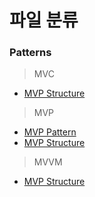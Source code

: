 파일 분류
=========

### Patterns

> MVC
- [MVP Structure](https://github.com/ryusehui/references/blob/main/image/MVC.png)

> MVP
- [MVP Pattern](https://github.com/ryusehui/references/blob/main/image/Model_View_Presenter_GUI_Design_Pattern.png)
- [MVP Structure](https://github.com/ryusehui/references/blob/main/image/MVP.png)

> MVVM
- [MVP Structure](https://github.com/ryusehui/references/blob/main/image/MVVM.png)
